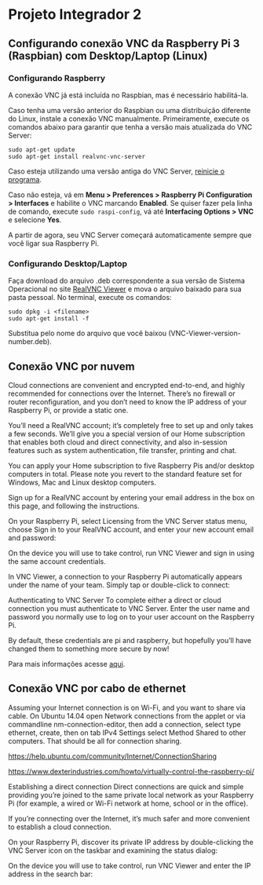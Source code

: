 # Projeto Integrador 2


## Configurando conexão VNC da Raspberry Pi 3 (Raspbian) com Desktop/Laptop (Linux)

### Configurando Raspberry

A conexão VNC já está incluída no Raspbian, mas é necessário habilitá-la.

Caso tenha uma versão anterior do Raspbian ou uma distribuição diferente do Linux, instale a conexão VNC manualmente. Primeiramente, execute os comandos abaixo para garantir que tenha a versão mais atualizada do VNC Server:

```
sudo apt-get update
sudo apt-get install realvnc-vnc-server 
```

Caso esteja utilizando uma versão antiga do VNC Server, [reinicie o programa](https://www.realvnc.com/pt/connect/docs/raspberry-pi.html#raspberry-pi-ssh).

Caso não esteja, vá em **Menu > Preferences > Raspberry Pi Configuration > Interfaces** e habilite o VNC marcando **Enabled**. Se quiser fazer pela linha de comando, execute ``sudo raspi-config``, vá até **Interfacing Options > VNC** e selecione **Yes**.

A partir de agora, seu VNC Server começará automaticamente sempre que você ligar sua Raspberry Pi.

### Configurando Desktop/Laptop

Faça download do arquivo .deb correspondente a sua versão de Sistema Operacional no site [RealVNC Viewer](https://www.realvnc.com/en/connect/download/viewer/) e mova o arquivo baixado para sua pasta pessoal. No terminal, execute os comandos:

```
sudo dpkg -i <filename>
sudo apt-get install -f
```

Substitua <filename> pelo nome do arquivo que você baixou (VNC-Viewer-version-number.deb).


## Conexão VNC por nuvem

Cloud connections are convenient and encrypted end-to-end, and highly recommended for connections over the Internet. There’s no firewall or router reconfiguration, and you don’t need to know the IP address of your Raspberry Pi, or provide a static one.

You’ll need a RealVNC account; it’s completely free to set up and only takes a few seconds. We’ll give you a special version of our Home subscription that enables both cloud and direct connectivity, and also in-session features such as system authentication, file transfer, printing and chat.

You can apply your Home subscription to five Raspberry Pis and/or desktop computers in total. Please note you revert to the standard feature set for Windows, Mac and Linux desktop computers.

Sign up for a RealVNC account by entering your email address in the box on this page, and following the instructions.

On your Raspberry Pi, select Licensing from the VNC Server status menu, choose Sign in to your RealVNC account, and enter your new account email and password:

On the device you will use to take control, run VNC Viewer and sign in using the same account credentials.

In VNC Viewer, a connection to your Raspberry Pi automatically appears under the name of your team. Simply tap or double-click to connect:

Authenticating to VNC Server
To complete either a direct or cloud connection you must authenticate to VNC Server. Enter the user name and password you normally use to log on to your user account on the Raspberry Pi.

By default, these credentials are pi and raspberry, but hopefully you’ll have changed them to something more secure by now!

Para mais informações acesse [aqui](https://www.realvnc.com/pt/connect/docs/raspberry-pi.html).

## Conexão VNC por cabo de ethernet

Assuming your Internet connection is on Wi-Fi, and you want to share via cable. On Ubuntu 14.04 open Network connections from the applet or via commandline nm-connection-editor, then add a connection, select type ethernet, create, then on tab IPv4 Settings select Method Shared to other computers. That should be all for connection sharing.

https://help.ubuntu.com/community/Internet/ConnectionSharing


https://www.dexterindustries.com/howto/virtually-control-the-raspberry-pi/


Establishing a direct connection
Direct connections are quick and simple providing you’re joined to the same private local network as your Raspberry Pi (for example, a wired or Wi-Fi network at home, school or in the office).

If you’re connecting over the Internet, it’s much safer and more convenient to establish a cloud connection.

On your Raspberry Pi, discover its private IP address by double-clicking the VNC Server icon on the taskbar and examining the status dialog:

On the device you will use to take control, run VNC Viewer and enter the IP address in the search bar:


